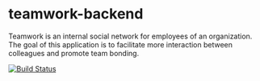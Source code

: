 # teamwork-backend
Teamwork is an internal social network for employees of an organization. The goal of this application is to facilitate more interaction between colleagues and promote team bonding.

[![Build Status](https://travis-ci.org/manaraph/teamwork.svg?branch=master)](https://travis-ci.org/manaraph/teamwork)
